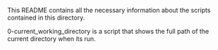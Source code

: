 This README contains all the necessary information about the scripts contained in this directory.

0-current_working_directory is a script that shows the full path of the current directory when its run.
